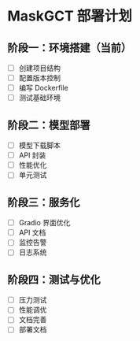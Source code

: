 # MaskGCT 部署计划

## 阶段一：环境搭建（当前）
- [ ] 创建项目结构
- [ ] 配置版本控制
- [ ] 编写 Dockerfile
- [ ] 测试基础环境

## 阶段二：模型部署
- [ ] 模型下载脚本
- [ ] API 封装
- [ ] 性能优化
- [ ] 单元测试

## 阶段三：服务化
- [ ] Gradio 界面优化
- [ ] API 文档
- [ ] 监控告警
- [ ] 日志系统

## 阶段四：测试与优化
- [ ] 压力测试
- [ ] 性能调优
- [ ] 文档完善
- [ ] 部署文档
